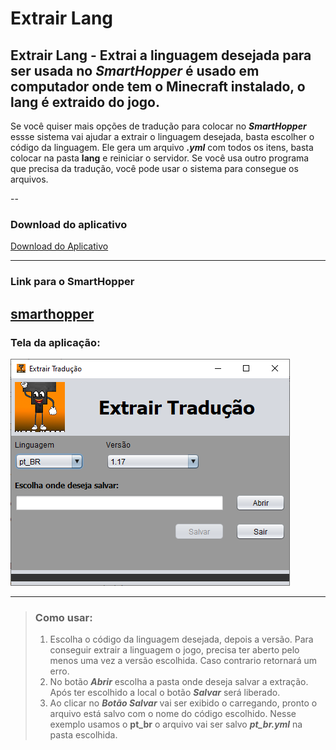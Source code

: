 # Extrair Lang

## Extrair Lang - Extrai a linguagem desejada para ser usada no ***SmartHopper*** é usado em computador onde tem o Minecraft instalado, o lang é extraido do jogo.

Se você quiser mais opções de tradução para colocar no ***SmartHopper*** essse sistema vai ajudar a extrair o linguagem desejada, basta escolher o código da linguagem.
Ele gera um arquivo ***.yml*** com todos os itens, basta colocar na pasta **lang** e reiniciar o servidor.
Se você usa outro programa que precisa da tradução, você pode usar o sistema para consegue os arquivos.

--
### Download do aplicativo
[Download do Aplicativo](https://github.com/elderbr/extrair_lang/blob/main/target/ExtrairLang-1.0-SNAPSHOT.jar)

---

### Link para o SmartHopper ###
[smarthopper](https://www.spigotmc.org/resources/separador-inteligente.73646/)
---
### Tela da aplicação: ###
![Tela da Aplicação](https://raw.githubusercontent.com/elderbr/extrair_lang/main/src/main/java/br/com/desktop/elderbr/img/tela.PNG?raw=true)

---
>### Como usar:
>1. Escolha o código da linguagem desejada, depois a versão.
>Para conseguir extrair a linguagem o jogo, precisa ter aberto pelo menos uma vez a versão escolhida. Caso contrario retornará um erro.
>2. No botão ***Abrir*** escolha a pasta onde deseja salvar a extração. Após ter escolhido a local o botão ***Salvar*** será liberado.
>3. Ao clicar no ***Botão Salvar*** vai ser exibido o carregando, pronto o arquivo está salvo com o nome do código escolhido. Nesse exemplo usamos o **pt_br** o arquivo vai ser salvo ***pt_br.yml*** na pasta escolhida.
